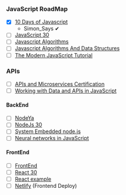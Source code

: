 ### JavaScript RoadMap
- [x] [10 Days of Javascript](https://www.hackerrank.com/domains/tutorials/10-days-of-javascript)
   - Simon_Says ✔
- [ ] [JavaScript 30](https://javascript30.com/) 
- [ ] [Javascript Algorithms](https://github.com/trekhleb/javascript-algorithms)
- [ ] [Javascript Algorithms And Data Structures](https://www.freecodecamp.org/)  
- [ ] [The Modern JavaScript Tutorial](https://javascript.info/)  

### APIs 
- [ ] [APIs and Microservices Certification](https://www.freecodecamp.org/learn)  
- [ ] [Working with Data and APIs in JavaScript]( https://www.youtube.com/playlist?list=PLRqwX-V7Uu6YxDKpFzf_2D84p0cyk4T7X)  

#### BackEnd 
- [ ] [NodeYa](http://www.tutorialesprogramacionya.com/javascriptya/nodejsya/) 
- [ ] [NodeJs 30](https://www.nodejsera.com/30-days-of-node.html)   
- [ ] [System Embedded node.js](http://embeddednodejs.com/)
- [ ] [Neural networks in JavaScript](https://scrimba.com/g/gneuralnetworks) 

#### FrontEnd 
- [ ] [FrontEnd](https://frontendmasters.com/books/front-end-handbook/2019/) 
- [ ] [React 30](https://www.fullstackreact.com/30-days-of-react/) 
- [ ] [React example](https://reactjsexample.com/)
- [ ] [Netlify](https://www.netlify.com) (Frontend Deploy)
